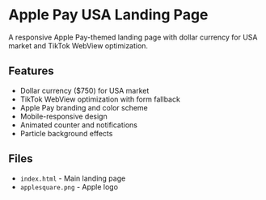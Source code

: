 # Apple Pay USA Landing Page

A responsive Apple Pay-themed landing page with dollar currency for USA market and TikTok WebView optimization.

## Features
- Dollar currency ($750) for USA market
- TikTok WebView optimization with form fallback
- Apple Pay branding and color scheme
- Mobile-responsive design
- Animated counter and notifications
- Particle background effects

## Files
- `index.html` - Main landing page
- `applesquare.png` - Apple logo
